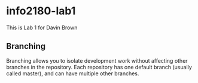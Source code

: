 # info2180-lab1

This is Lab 1 for Davin Brown

## Branching
Branching allows you to isolate development work without
affecting other branches in the repository. Each repository
has one default branch (usually called master), and can have 
multiple other branches.